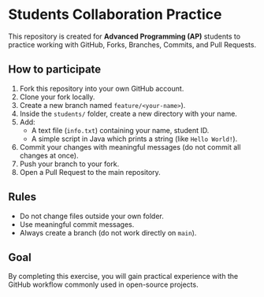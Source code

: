 # Students Collaboration Practice

This repository is created for **Advanced Programming (AP)** students to practice working with GitHub, Forks, Branches, Commits, and Pull Requests.

## How to participate
1. Fork this repository into your own GitHub account.
2. Clone your fork locally.
3. Create a new branch named `feature/<your-name>`).
4. Inside the `students/` folder, create a new directory with your name.
5. Add:
   - A text file (`info.txt`) containing your name, student ID.  
   - A simple script in Java which prints a string (like `Hello World!`).
6. Commit your changes with meaningful messages (do not commit all changes at once).
7. Push your branch to your fork.
8. Open a Pull Request to the main repository.

## Rules
- Do not change files outside your own folder.
- Use meaningful commit messages.  
- Always create a branch (do not work directly on `main`).

## Goal
By completing this exercise, you will gain practical experience with the GitHub workflow commonly used in open-source projects.
